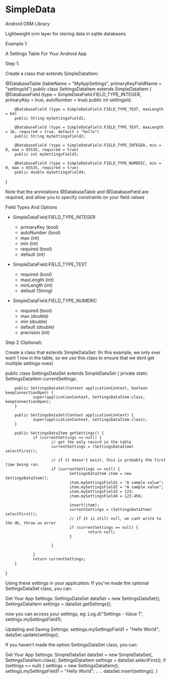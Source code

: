 SimpleData
==========

Android ORM Library

Lightweight orm layer for storing data in sqlite databases.


Example 1:

A Settings Table For Your Android App

Step 1:

Create a class that extends SimpleDataItem:

@DatabaseTable (tableName = "MyAppSettings", primaryKeyFieldName = "settingsId")
public class SettingsDataItem extends SimpleDataItem {
        @DatabaseField (type = SimpleDataField.FIELD_TYPE_INTEGER, primaryKey = true, autoNumber = true)
        public int settingsId;

        @DatabaseField (type = SimpleDataField.FIELD_TYPE_TEXT, maxLength = 64)
        public String mySettingsField1;

        @DatabaseField (type = SimpleDataField.FIELD_TYPE_TEXT, maxLength = 16, required = true, default = "hello")
        public String mySettingsField2;

        @DatabaseField (type = SimpleDataField.FIELD_TYPE_INTEGER, min = 0, max = 65535, required = true)
        public int mySettingsField3;

        @DatabaseField (type = SimpleDataField.FIELD_TYPE_NUMERIC, min = 0, max = 65535, required = true)
        public double mySettingsField4;

}

Note that the annotations @DatabaseTable and @DatabaseField are required, and allow you to specify constraints on your field values

Field Types And Options
- SimpleDataField.FIELD_TYPE_INTEGER
  - primaryKey (bool) 
  - autoNumber (bool)
  - max (int) 
  - min (int)
  - required (bool)
  - default (int)

- SimpleDataField.FIELD_TYPE_TEXT
  - required (bool)
  - maxLength (int)
  - minLength (int)
  - default (String)

- SimpleDataField.FIELD_TYPE_NUMERIC
  - required (bool)
  - max (double)
  - min (double)
  - default (double)
  - precision (int)



Step 2 (Optional):

Create a class that extends SimpleDataSet:
(In this example, we only ever want 1 row in the table, so we use this class to ensure that we dont 
get multiple settings rows)

public class SettingsDataSet extends SimpleDataSet {
        private static SettingsDataItem currentSettings;

        public SettingsDataSet(Context applicationContext, boolean keepConnectionOpen) {
                super(applicationContext, SettingsDataItem.class, keepConnectionOpen);
        }

        public SettingsDataSet(Context applicationContext) {
                super(applicationContext, SettingsDataItem.class);
        }

        public SettingsDataItem getSettings() {
                if (currentSettings == null) {
                        // get the only record in the table
                        currentSettings = (SettingsDataItem) selectFirst();

                        // if it doesn't exist, this is probably the first time being run.
                        if (currentSettings == null) {
                                SettingsDataItem item = new SettingsDataItem();
                                item.mySettingsField1 = "A sample value";
                                item.mySettingsField2 = "A sample value";
                                item.mySettingsField3 = 123;
                                item.mySettingsField4 = 123.456;

                                insert(item);
                                currentSettings = (SettingsDataItem) selectFirst();
                                // if it is still null, we cant write to the db, throw an error
                                if (currentSettings == null) {
                                        return null;
                                }

                        }

                }
                return currentSettings;
        }
}

Using these settings in your application:
If you've made the optional SettingsDataSet class, you can:

Get Your App Settings:
  SettingsDataSet dataSet = new SettingsDataSet(<application context>);
  SettingsDataItem settings = dataSet.getSettings();

  now you can access your settings, eg:
  Log.d("Settings - Value 1", settings.mySettingsField1);

Updating and Saving Settings:
  settings.mySettingsField1 = "Hello World";
  dataSet.update(settings);


If you haven't made the option SettingsDataSet class, you can:

Get Your App Settings:
  SimpleDataSet dataSet = new SimpleDataSet(<application context>, SettingsDataItem.class);
  SettingsDataItem settings = dataSet.selectFirst();
  if (settings == null) {
      settings = new SettingsDataItem();
      settings.mySettingsField1 = "Hello World";
      ..
      ..
      dataSet.insert(settings);
  }




